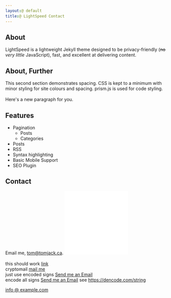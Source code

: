 ```yaml
---
layout: default
title: LightSpeed Contact
---
```


## About
LightSpeed is a lightweight Jekyll theme designed to be privacy-friendly (~~no~~ _very little_ JavaScript), fast, and
excellent at delivering content.

## About, Further
This second section demonstrates spacing. CSS is kept to a minimum with minor styling
for site colours and spacing. prism.js is used for code styling.    
<br>
Here's a new paragraph for you.  

## Features
- Pagination
    - Posts
    - Categories
- Posts
- RSS
- Syntax highlighting
- Basic Mobile Support
- SEO Plugin

## Contact
Email me, [tom@tomjack.ca](mailto:tom@tomjack.ca).
![](./assets/svg/email.svg)  
<br>
this should work <a href="&ouml;">link</a> 
<br>
cryptomail 
<a href="#" class="cryptedmail" data-davor="stuttgart43" data-wohin="juweliere-kraemer" data-ende="de" >mail me</a><br>
just use encoded signs <a href="mailto:email&#64;address&#46;com">Send me an Email</a><br>
encode all signs <a href="&#x6d;&#x61;&#x69;&#x6c;&#x74;&#x6f;&colon;&#x6d;&#x61;&#x69;&#x6c;&commat;&#x65;&#x78;&#x61;&#x6d;&#x70;&#x6c;&#x65;&period;&#x6f;&#x72;&#x67;">Send me an Email</a>
see <a href="https://dencode.com/string">https://dencode.com/string</a><br>
<style>
:root { --mydom: "example.com"; }
.at:before { content: "@"; }
.dom:after { content: var(--mydom); }
</style>
<a href="mailto:i%6efo@example%2ecom">
    info
    <span class="at"></span>
    <span class="dom"></span>
</a>